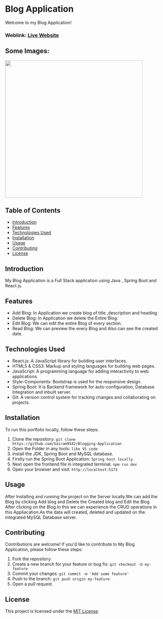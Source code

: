 # Blog Application
Welcome to my Blog Application!

### Weblink: [Live Website]()
## Some Images:
<img width="450px;" src="https://res.cloudinary.com/dz1zt2xfc/image/upload/v1732267892/Screenshot_37_thwdtf.png"/>

## Table of Contents
- [Introduction](#introduction)
- [Features](#features)
- [Technologies Used](#technologies-used)
- [Installation](#installation)
- [Usage](#usage)
- [Contributing](#contributing)
- [License](#license)

## Introduction
My Blog Application is a Full Stack application using Java , Spring Boot and React js.

## Features
- Add Blog: In Application we create blog of title ,description and heading.
- Delete Blog: In Application we delete the Entire Blog.
- Edit Blog: We can edit the entire Blog of every section.
- Read Blog: We can preview the every Blog and Also can see the created date.


## Technologies Used
- React.js: A JavaScript library for building user interfaces.
- HTML5 & CSS3: Markup and styling languages for building web pages.
- JavaScript: A programming language for adding interactivity to web applications.
- Style-Components: Bootstrap is used for the responsive design.
- Spring Boot: It is Backend framework for auto-configuration, Database Integration and inbuilt server.
- Git: A version control system for tracking changes and collaborating on projects.

## Installation
To run this portfolio locally, follow these steps:

1. Clone the repository: `git clone https://github.com/Sairam9542/Blogging-Application`
2. Open the Folder in any tools: `like VS code`
3. Install the JDK, Spring Boot and MySQL database.
4. Firstly run the Spring Boot Application: `Spring host locally`
5. Next open the frontend file in integrated terminal. `npm run dev`
6. Open your browser and visit: `http://localhost:5173`

## Usage
After Installing and running the project on the Server locally.We can add the Blog by clicking Add blog and Delete the Created blog and Edit the Blog After clicking on the Blog.In this we can experience the CRUD operations in this Appliacation.As the data will created, deleted and updated on the integrated MySQL Database server. 

## Contributing
Contributions are welcome! If you'd like to contribute to My Blog Application, please follow these steps:

1. Fork the repository.
2. Create a new branch for your feature or bug fix: `git checkout -b my-feature`
3. Commit your changes: `git commit -m 'Add some feature'`
4. Push to the branch: `git push origin my-feature`
5. Open a pull request.

## License
This project is licensed under the [MIT License](LICENSE).
